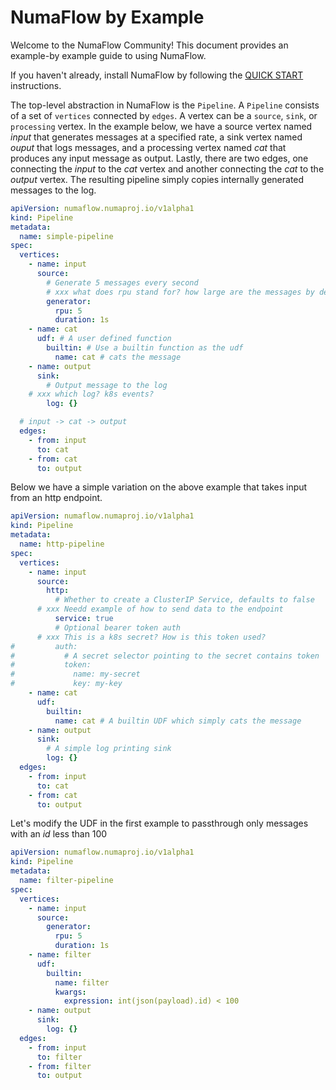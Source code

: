# NumaFlow by Example

Welcome to the NumaFlow Community! This document provides an example-by example guide to using NumaFlow.

If you haven't already, install NumaFlow by following the [QUICK START](../docs/QUICK_START.md) instructions.

The top-level abstraction in NumaFlow is the `Pipeline`. A `Pipeline` consists of a set of `vertices` connected by `edges`. A vertex can be a `source`, `sink`, or `processing` vertex. In the example below, we have a source vertex named *input* that generates messages at a specified rate, a sink vertex named *ouput* that logs messages, and a processing vertex named *cat* that produces any input message as output. Lastly, there are two edges, one connecting the *input* to the *cat* vertex and another connecting the *cat* to the *output* vertex. The resulting pipeline simply copies internally generated messages to the log.
```yaml
apiVersion: numaflow.numaproj.io/v1alpha1
kind: Pipeline
metadata:
  name: simple-pipeline
spec:
  vertices:
    - name: input
      source:
        # Generate 5 messages every second
        # xxx what does rpu stand for? how large are the messages by default, what data is contained in the message? rename duration to interval?
        generator:
          rpu: 5
          duration: 1s
    - name: cat
      udf: # A user defined function
        builtin: # Use a builtin function as the udf
          name: cat # cats the message
    - name: output
      sink:
        # Output message to the log
	# xxx which log? k8s events?
        log: {}

  # input -> cat -> output
  edges:
    - from: input
      to: cat
    - from: cat
      to: output
```

Below we have a simple variation on the above example that takes input from an http endpoint.
```yaml
apiVersion: numaflow.numaproj.io/v1alpha1
kind: Pipeline
metadata:
  name: http-pipeline
spec:
  vertices:
    - name: input
      source:
        http:
          # Whether to create a ClusterIP Service, defaults to false
	  # xxx Needd example of how to send data to the endpoint
          service: true
          # Optional bearer token auth
	  # xxx This is a k8s secret? How is this token used?
#         auth:
#           # A secret selector pointing to the secret contains token
#           token:
#             name: my-secret
#             key: my-key
    - name: cat
      udf:
        builtin:
          name: cat # A builtin UDF which simply cats the message
    - name: output
      sink:
        # A simple log printing sink
        log: {}
  edges:
    - from: input
      to: cat
    - from: cat
      to: output
```

Let's modify the UDF in the first example to passthrough only messages with an *id* less than 100
```yaml
apiVersion: numaflow.numaproj.io/v1alpha1
kind: Pipeline
metadata:
  name: filter-pipeline
spec:
  vertices:
    - name: input
      source:
        generator:
          rpu: 5
          duration: 1s
    - name: filter
      udf:
        builtin:
          name: filter
          kwargs:
            expression: int(json(payload).id) < 100
    - name: output
      sink:
        log: {}
  edges:
    - from: input
      to: filter
    - from: filter
      to: output
```


